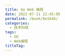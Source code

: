 ```yaml
---
title: Go Web 编程
date: 2022-07-11 22:45:05
permalink: /book/8e1b4b/
categories:
  - 技术科技
tags:
  - GO
  - Web编程
titleTag: 
---
```



<!-- more -->

<BookShelf
:pages="390"
link="https://www.aliyundrive.com/s/fXV2LAYS6nB"
lang="中文"
/>
